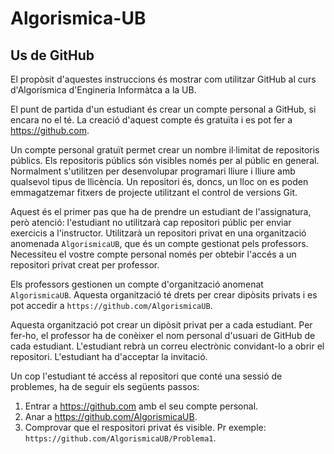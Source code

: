 # Algorismica-UB

## Us de GitHub

El propòsit d'aquestes instruccions és mostrar com utilitzar GitHub al curs d'Algorísmica d'Engineria Informàtca a la UB.

El punt de partida d'un estudiant és crear un compte personal a GitHub, si encara no el té. La creació d'aquest compte 
és gratuïta i es pot fer a https://github.com. 

Un compte personal gratuït permet crear un nombre il·limitat de repositoris públics. Els repositoris públics són visibles 
només per al públic en general. Normalment s'utilitzen per desenvolupar programari lliure i lliure amb qualsevol tipus 
de llicència. Un repositori és, doncs, un lloc on es poden emmagatzemar fitxers de projecte utilitzant el control de versions Git.

Aquest és el primer pas que ha de prendre un estudiant de l'assignatura, però atenció: l'estudiant no utilitzarà cap repositori 
públic per enviar exercicis a l'instructor. Utilitzarà un repositori privat en una organització anomenada ``AlgorismicaUB``, 
que és un compte gestionat pels professors. Necessiteu el vostre compte personal només per obtebir l'accés a un repositori 
privat creat per professor.

Els professors gestionen un compte d'organització anomenat ``AlgorismicaUB``. Aquesta organització té drets per crear dipòsits 
privats i es pot accedir a ``https://github.com/AlgorismicaUB``. 

Aquesta organització pot crear un dipòsit privat per a cada estudiant. Per fer-ho, el professor ha de conèixer el nom personal d'usuari de GitHub de cada estudiant. L'estudiant rebrà un correu electrònic convidant-lo a obrir el repositori. L'estudiant ha d'acceptar la invitació. 

Un cop l'estudiant té accéss al repositori que conté una sessió de problemes, ha de seguir els següents passos:
1. Entrar a https://github.com amb el seu compte personal.
2. Anar a https://github.com/AlgorismicaUB.
3. Comprovar que el respositori privat és visible. Pr exemple: `` https://github.com/AlgorismicaUB/Problema1``. 
